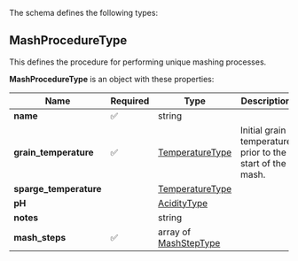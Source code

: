 The schema defines the following types:

## MashProcedureType 

This defines the procedure for performing unique mashing processes.

**MashProcedureType** is an object with these properties:

|Name|Required|Type|Description|
|--|--|--|--|
| **name** | ✅ | string|  |
| **grain_temperature** | ✅ | [TemperatureType](measureable_units.json.md#temperaturetype)| Initial grain temperature prior to the start of the mash. |
| **sparge_temperature** |  | [TemperatureType](measureable_units.json.md#temperaturetype)|  |
| **pH** |  | [AcidityType](measureable_units.json.md#aciditytype)|  |
| **notes** |  | string|  |
| **mash_steps** | ✅ | array of [MashStepType](mash_step.json.md#mashsteptype)|  |

